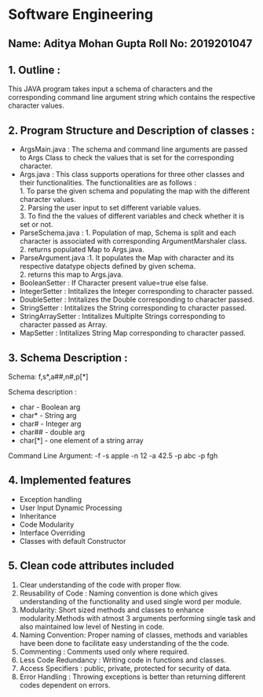# Software Engineering
## Name: Aditya Mohan Gupta Roll No: 2019201047

## 1. Outline :
This JAVA program takes input a schema of characters and the corresponding command line argument string which contains the respective character values.

## 2. Program Structure and Description of classes :
- ArgsMain.java : The schema and command line arguments are passed to Args Class to check the values that is set for the corresponding character.
- Args.java : This class supports operations for three other classes and their functionalities. The functionalities are as follows :\
                1. To parse the given schema and populating the map with the different character values.\
                2. Parsing the user input to set different variable values.\
                3. To find the the values of different variables and check whether it is set or not.
- ParseSchema.java : 1. Population of map, Schema is split and each character is associated with corresponding                                       ArgumentMarshaler class.\
                     2. returns populated Map to Args.java.
- ParseArgument.java :1. It populates the Map with character and its respective datatype objects defined by given schema.\
                      2. returns this map to Args.java. 
- BooleanSetter : If Character present value=true else false.
- IntegerSetter : Intitalizes the Integer corresponding to character passed.
- DoubleSetter : Intitalizes the Double corresponding to character passed.
- StringSetter : Intitalizes the String corresponding to character passed.
- StringArraySetter : Intitalizes Multiplte Strings corresponding to character passed as Array.
- MapSetter : Intitalizes String Map corresponding to character passed.

## 3. Schema Description : 
Schema: f,s*,a##,n#,p[\*]

Schema description :
 - char    - Boolean arg
 - char*   - String arg
 - char#   - Integer arg
 - char##  - double arg
 - char[\*] - one element of a string array
 
Command Line Argument: -f -s apple -n 12 -a 42.5 -p abc -p fgh

## 4. Implemented features
- Exception handling
- User Input Dynamic Processing
- Inheritance                    
- Code Modularity
- Interface Overriding
- Classes with default Constructor

## 5. Clean code attributes included
 
   1. Clear understanding of the code with proper flow.
   2. Reusability of Code : Naming convention is done which gives understanding of the functionality and used single word per       module.
   3. Modularity: Short sized methods and classes to enhance modularity.Methods with atmost 3 arguments performing single           task and also maintained low level of Nesting in code. 
   4. Naming Convention: Proper naming of classes, methods and variables have been done to facilitate easy understanding of         the the code.
   5. Commenting : Comments used only where required.
   6. Less Code Redundancy : Writing code in functions and classes.
   7. Access Specifiers : public, private, protected for security of data.
   8. Error Handling : Throwing exceptions is better than returning different codes dependent on errors.
